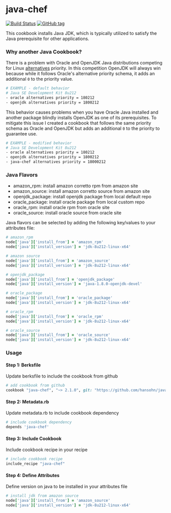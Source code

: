 # java-chef

[![Build Status](https://travis-ci.org/hansohn/java-chef.svg?branch=master)](https://travis-ci.org/hansohn/java-chef) [![GitHub tag](https://img.shields.io/github/tag/hansohn/java-chef.svg)](https://github.com/hansohn/java-chef)

This cookbook installs Java JDK, which is typically utilized to satisfy the Java prerequisite for other applications.

### Why another Java Cookbook?

There is a problem with Oracle and OpenJDK Java distributions competing for Linux [alternatives](https://linux.die.net/man/8/alternatives) priority. In this competition OpenJDK will always win because while it follows Oracle's alternative priority schema, it adds an additional `0` to the priority value.

```bash
# EXAMPLE - default behavior
# Java SE Development Kit 8u212
- oracle alternatives priority = 180212
- openjdk alternatives priority = 1800212
```

This behavior causes problems when you have Oracle Java installed and another package blindly installs OpenJDK as one of its prerequisites. To mitigate this issue I created a cookbook that follows the same priority schema as Oracle and OpenJDK but adds an additional `0` to the priority to guarantee use.

```bash
# EXAMPLE - modified behavior
# Java SE Development Kit 8u212
- oracle alternatives priority = 180212
- openjdk alternatives priority = 1800212
- java-chef alternatives priority = 18000212
```

### Java Flavors

- amazon_rpm: install amazon corretto rpm from amazon site
- amazon_source: install amazon corretto source from amazon site
- openjdk_package: install openjdk package from local default repo
- oracle_package: install oracle package from local custom repo
- oracle_rpm: install oracle rpm from oracle site
- oracle_source: install oracle source from oracle site

Java flavors can be selected by adding the following key/values to your attributes file:

```ruby
# amazon_rpm
node['java']['install_from'] = 'amazon_rpm'
node['java']['install_version'] = 'jdk-8u212-linux-x64'

# amazon source
node['java']['install_from'] = 'amazon_source'
node['java']['install_version'] = 'jdk-8u212-linux-x64'

# openjdk_package
node['java']['install_from'] = 'openjdk_package'
node['java']['install_version'] = 'java-1.8.0-openjdk-devel'

# oracle_package
node['java']['install_from'] = 'oracle_package'
node['java']['install_version'] = 'jdk-8u212-linux-x64'

# oracle_rpm
node['java']['install_from'] = 'oracle_rpm'
node['java']['install_version'] = 'jdk-8u212-linux-x64'

# oracle_source
node['java']['install_from'] = 'oracle_source'
node['java']['install_version'] = 'jdk-8u212-linux-x64'
```

### Usage

#### Step 1: Berksfile

Update berksfile to include the cookbook from github

```ruby
# add cookbook from github
cookbook "java-chef", "~> 2.1.0", git: "https://github.com/hansohn/java-chef.git"
```

#### Step 2: Metadata.rb

Update metadata.rb to include cookbook dependency

```ruby
# include cookbook dependency
depends 'java-chef'
```

#### Step 3: Include Cookbook

Include cookbook recipe in your recipe

```ruby
# include cookbook recipe
include_recipe "java-chef"
```

#### Step 4: Define Attributes

Define version on java to be installed in your attributes file

```ruby
# install jdk from amazon source
node['java']['install_from'] = 'amazon_source'
node['java']['install_version'] = 'jdk-8u212-linux-x64'
```
